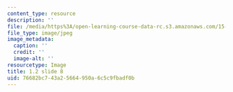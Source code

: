 ```yaml
---
content_type: resource
description: ''
file: /media/https%3A/open-learning-course-data-rc.s3.amazonaws.com/15-s21-nuts-and-bolts-of-business-plans-january-iap-2014/76682bc743a25664950a6c5c9fbadf0b_1.2_slide_08.jpg
file_type: image/jpeg
image_metadata:
  caption: ''
  credit: ''
  image-alt: ''
resourcetype: Image
title: 1.2 slide 8
uid: 76682bc7-43a2-5664-950a-6c5c9fbadf0b
---
```


